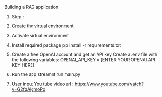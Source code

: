 Building a RAG application 

1. Step :
1. Create the virtual environment
2. Activate virtual environment
3. Install required package pip install -r requirements.txt

2. Create a free OpenAI account and get an API key
  Create a .env file with the following variables:
    OPENAI_API_KEY = [ENTER YOUR OPENAI API KEY HERE]
   

4. Run the app 
   streamlit run main.py 

5. User input 
    You tube video url : https://www.youtube.com/watch?v=G2fqAlgmoPo



